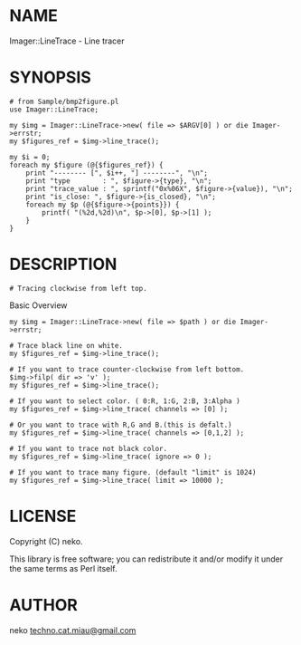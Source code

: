 # NAME

Imager::LineTrace - Line tracer

# SYNOPSIS

    # from Sample/bmp2figure.pl
    use Imager::LineTrace;

    my $img = Imager::LineTrace->new( file => $ARGV[0] ) or die Imager->errstr;
    my $figures_ref = $img->line_trace();

    my $i = 0;
    foreach my $figure (@{$figures_ref}) {
        print "-------- [", $i++, "] --------", "\n";
        print "type        : ", $figure->{type}, "\n";
        print "trace_value : ", sprintf("0x%06X", $figure->{value}), "\n";
        print "is_close: ", $figure->{is_closed}, "\n";
        foreach my $p (@{$figure->{points}}) {
            printf( "(%2d,%2d)\n", $p->[0], $p->[1] );
        }
    }

# DESCRIPTION

    # Tracing clockwise from left top.

Basic Overview

    my $img = Imager::LineTrace->new( file => $path ) or die Imager->errstr;

    # Trace black line on white.
    my $figures_ref = $img->line_trace();

    # If you want to trace counter-clockwise from left bottom.
    $img->filp( dir => 'v' );
    my $figures_ref = $img->line_trace();

    # If you want to select color. ( 0:R, 1:G, 2:B, 3:Alpha )
    my $figures_ref = $img->line_trace( channels => [0] );

    # Or you want to trace with R,G and B.(this is defalt.)
    my $figures_ref = $img->line_trace( channels => [0,1,2] );

    # If you want to trace not black color.
    my $figures_ref = $img->line_trace( ignore => 0 );

    # If you want to trace many figure. (default "limit" is 1024)
    my $figures_ref = $img->line_trace( limit => 10000 );

# LICENSE

Copyright (C) neko.

This library is free software; you can redistribute it and/or modify
it under the same terms as Perl itself.

# AUTHOR

neko <techno.cat.miau@gmail.com>
